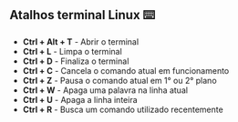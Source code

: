## Atalhos terminal Linux :keyboard:

- **Ctrl + Alt + T** - Abrir o terminal
- **Ctrl + L** - Limpa o terminal 
 - **Ctrl + D** - Finaliza o terminal 
 - **Ctrl + C** - Cancela o comando atual em funcionamento
 - **Ctrl + Z** - Pausa o comando atual em 1° ou 2° plano
 - **Ctrl + W** - Apaga uma palavra na linha atual
 - **Ctrl + U** - Apaga a linha inteira
 - **Ctrl + R** - Busca um comando utilizado recentemente

